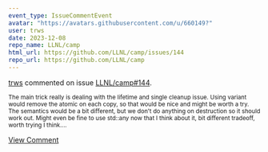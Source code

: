 ```yaml
---
event_type: IssueCommentEvent
avatar: "https://avatars.githubusercontent.com/u/660149?"
user: trws
date: 2023-12-08
repo_name: LLNL/camp
html_url: https://github.com/LLNL/camp/issues/144
repo_url: https://github.com/LLNL/camp
---
```


<a href='https://github.com/trws' target='_blank'>trws</a> commented on issue <a href='https://github.com/LLNL/camp/issues/144' target='_blank'>LLNL/camp#144</a>.

<small>The main trick really is dealing with the lifetime and single cleanup issue.  Using variant would remove the atomic on each copy, so that would be nice and might be worth a try.  The semantics would be a bit different, but we don't do anything on destruction so it should work out.  Might even be fine to use std::any now that I think about it, bit different tradeoff, worth trying I think....</small>

<a href='https://github.com/LLNL/camp/issues/144' target='_blank'>View Comment</a>